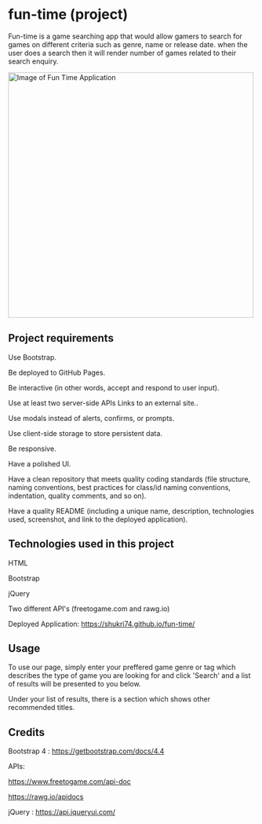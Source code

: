 # fun-time (project)
Fun-time is a game searching app that would allow gamers to search for games on different criteria such as genre, name or release date. when the user does a search then it will render number of games related to their search enquiry.


<img src="assets/images/Application Image.png" alt="Image of Fun Time Application" style="width:500px;"/>

## Project requirements

Use Bootstrap.

Be deployed to GitHub Pages.

Be interactive (in other words, accept and respond to user input).

Use at least two server-side APIs Links to an external site..

Use modals instead of alerts, confirms, or prompts.

Use client-side storage to store persistent data.

Be responsive.

Have a polished UI.

Have a clean repository that meets quality coding standards (file structure, naming conventions, best practices for class/id naming conventions, indentation, quality comments, and so on).

Have a quality README (including a unique name, description, technologies used, screenshot, and link to the deployed application).

## Technologies used in this project
HTML

Bootstrap

jQuery

Two different API's (freetogame.com and rawg.io)


Deployed Application: https://shukri74.github.io/fun-time/

## Usage

To use our page, simply enter your preffered game genre or tag which describes the type of game you are looking for and click 'Search' and a list of results will be presented to you below.

Under your list of results, there is a section which shows other recommended titles.

## Credits

Bootstrap 4 : https://getbootstrap.com/docs/4.4

APIs: 

https://www.freetogame.com/api-doc

https://rawg.io/apidocs

jQuery : https://api.jqueryui.com/






